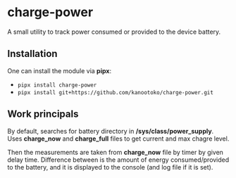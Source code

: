 # charge-power

A small utility to track power consumed or provided to the device battery.

## Installation

One can install the module via __pipx__:
- `pipx install charge-power`
- `pipx install git+https://github.com/kanootoko/charge-power.git`

## Work principals

By default, searches for battery directory in __/sys/class/power_supply__. Uses __charge_now__ and __charge_full__
  files to get current and max chagre level.

Then the measurements are taken from __charge_now__ file by timer by given delay time. Difference between
  is the amount of energy consumed/provided to the battery, and it is displayed to the console (and log file if it
  is set).
